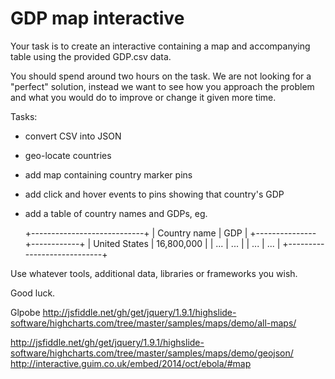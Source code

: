 # GDP map interactive

Your task is to create an interactive containing a map and accompanying
table using the provided GDP.csv data.

You should spend around two hours on the task. We are not looking for a
"perfect" solution, instead we want to see how you approach the problem
and what you would do to improve or change it given more time.

Tasks:
* convert CSV into JSON
* geo-locate countries
* add map containing country marker pins
* add click and hover events to pins showing that country's GDP
* add a table of country names and GDPs, eg.

    +----------------------------+
    |  Country name |     GDP    |
    +---------------+------------+
    | United States | 16,800,000 |
    |     ...       |     ...    |
    |     ...       |     ...    |
    +----------------------------+

Use whatever tools, additional data, libraries or frameworks you wish.

Good luck.

Glpobe
http://jsfiddle.net/gh/get/jquery/1.9.1/highslide-software/highcharts.com/tree/master/samples/maps/demo/all-maps/

http://jsfiddle.net/gh/get/jquery/1.9.1/highslide-software/highcharts.com/tree/master/samples/maps/demo/geojson/
http://interactive.guim.co.uk/embed/2014/oct/ebola/#map